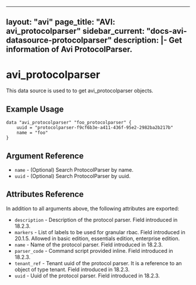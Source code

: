 <!--
    Copyright 2021 VMware, Inc.
    SPDX-License-Identifier: Mozilla Public License 2.0
-->
---
layout: "avi"
page_title: "AVI: avi_protocolparser"
sidebar_current: "docs-avi-datasource-protocolparser"
description: |-
  Get information of Avi ProtocolParser.
---

# avi_protocolparser

This data source is used to to get avi_protocolparser objects.

## Example Usage

```hcl
data "avi_protocolparser" "foo_protocolparser" {
    uuid = "protocolparser-f9cf6b3e-a411-436f-95e2-2982ba2b217b"
    name = "foo"
}
```

## Argument Reference

* `name` - (Optional) Search ProtocolParser by name.
* `uuid` - (Optional) Search ProtocolParser by uuid.

## Attributes Reference

In addition to all arguments above, the following attributes are exported:

* `description` - Description of the protocol parser. Field introduced in 18.2.3.
* `markers` - List of labels to be used for granular rbac. Field introduced in 20.1.5. Allowed in basic edition, essentials edition, enterprise edition.
* `name` - Name of the protocol parser. Field introduced in 18.2.3.
* `parser_code` - Command script provided inline. Field introduced in 18.2.3.
* `tenant_ref` - Tenant uuid of the protocol parser. It is a reference to an object of type tenant. Field introduced in 18.2.3.
* `uuid` - Uuid of the protocol parser. Field introduced in 18.2.3.

